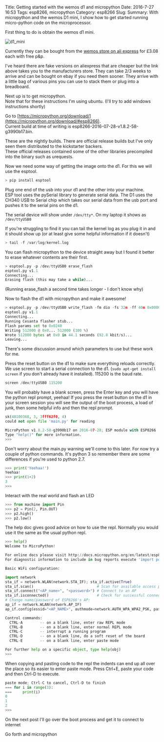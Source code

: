 Title: Getting started with the wemos d1 and micropython
Date: 2016-7-27 16:53
Tags: esp8266, micropython
Category: esp8266
Slug:
Summary: With micropython and the wemos D1 mini, I show how to get started running micro-python code on the microprocessor.

First thing to do is obtain the wemos d1 mini.

![d1_mini]({static}/images/d1_mini.jpg)

Currently they can be bought from the [wemos store on ali express](http://s.click.aliexpress.com/e/zfeyfIaub) for £3.08 each with free p&p.

I've heard there are fake versions on aliexpress that are cheaper but the link above takes you to the manufacturers store.
They can take 2/3 weeks to arrive and can be bought on ebay if you need them sooner.
They arrive with a little bag of various pins you can use to stack them or plug into a breadboard.

Next up is to get micropython.  
Note that for these instructions I'm using ubuntu. (I'll try to add windows instructions shortly)

Go to [https://micropython.org/download/](https://micropython.org/download/#esp8266).  
Current build at time of writing is esp8266-2016-07-28-v1.8.2-58-g3990b17.bin. 

These are the nightly builds. There are official release builds but I've only seen them distributed to the kickstarter backers.  
These official releases contained some of the other libraries precompiled into the binary such as urequests.

Now we need some way of getting the image onto the d1. For this we will use the esptool.

```python
> pip install esptool
```

Plug one end of the usb into your d1 and the other into your machine.  
ESP tool uses the pySerial library to generate serial data. The D1 uses the CH340 USB to Serial chip which takes our serial data from the usb port and 
pushes it to the serial pins on the d1.

The serial device will show under ```/dev/tty*```. On my laptop it shows as ```/dev/ttyUSB0```

If you're struggling to find it you can tail the kernel log as you plug it in and it should show up (or at least give some helpful information if it doesn't)

```python
> tail -f /var/log/kernel.log
```

You can flash micropython to the device straight away but I found it better to erase whatever contents are their first. 

```python
> esptool.py -p /dev/ttyUSB0 erase_flash
esptool.py v1.1
Connecting...
Erasing flash (this may take a while)...
```

(Running erase_flash a second time takes longer - I don't know why)

Now to flash the d1 with micropython and make it awesome!

```python
> esptool.py -p /dev/ttyUSB0 write_flash -fm dio -fs 32m -ff 40m 0x00000 /path/to/esp8266-2016-07-28-v1.8.2-58-g3990b17.bin
esptool.py v1.1
Connecting...
Running Cesanta flasher stub...
Flash params set to 0x0240
Writing 512000 @ 0x0... 512000 (100 %)
Wrote 512000 bytes at 0x0 in 44.1 seconds (92.8 kbit/s)...
Leaving...
```

There's some discussion around which parameters to use but these work for me.

Press the reset button on the d1 to make sure everything reloads correctly.
We use screen to start a serial connection to the d1. (```sudo apt-get install screen``` if you don't already have it installed). 115200 is the baud rate.

```python
screen /dev/ttyUSB0 115200
```

You will probably have a blank screen, press the Enter key and you will have the python repl prompt, yeehaa!
If you press the reset button on the d1 in your screen session you will see the output of the boot process, a load of junk, then some helpful info and then the repl prompt.

```python
sk(40100368, 3, 3fff62f0, 4)
could not open file 'main.py' for reading

MicroPython v1.8.2-58-g3990b17 on 2016-07-28; ESP module with ESP8266
Type "help()" for more information.
>>> 
```

Don't worry about the main.py warning we'll come to this later.
For now try a couple of python commands. It's python 3 so remember there are some differences if you're used to python 2.7.

```python
>>> print('Yeehaa!')
Yeehaa!
>>> print(1+2)
3
>>> 
```

Interact with the real world and flash an LED

```python
>>> from machine import Pin
>>> p2 = Pin(2, Pin.OUT)
>>> p2.high()
>>> p2.low()
```

The help doc gives good advice on how to use the repl.
Normally you would use it the same as the usual python repl.

```python
>>> help()
Welcome to MicroPython!

For online docs please visit http://docs.micropython.org/en/latest/esp8266/ .
For diagnostic information to include in bug reports execute 'import port_diag'.

Basic WiFi configuration:

import network
sta_if = network.WLAN(network.STA_IF); sta_if.active(True)
sta_if.scan()                             # Scan for available access points
sta_if.connect("<AP_name>", "<password>") # Connect to an AP
sta_if.isconnected()                      # Check for successful connection
# Change name/password of ESP8266's AP:
ap_if = network.WLAN(network.AP_IF)
ap_if.config(essid="<AP_NAME>", authmode=network.AUTH_WPA_WPA2_PSK, password="<password>")

Control commands:
  CTRL-A        -- on a blank line, enter raw REPL mode
  CTRL-B        -- on a blank line, enter normal REPL mode
  CTRL-C        -- interrupt a running program
  CTRL-D        -- on a blank line, do a soft reset of the board
  CTRL-E        -- on a blank line, enter paste mode

For further help on a specific object, type help(obj)
>>> 
```

When copying and pasting code to the repl the indents can end up all over the place so its easier to enter paste mode.
Press Ctrl+E, paste your code and then Ctrl-D to execute.

```python
paste mode; Ctrl-C to cancel, Ctrl-D to finish
=== for i in range(3):
===     print(i)
0
1
2
>>> 
```

On the next post I'll go over the boot process and get it to connect to internet

Go forth and micropython